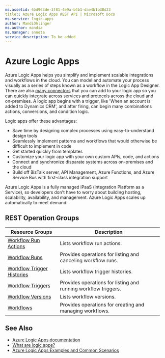 ```yaml
---
ms.assetid: 6bd963de-3f81-4e9a-b4b1-dae4b1b30d23
title:: Azure Logic Apps REST API | Microsoft Docs
ms.service: logic-apps
author: MandiOhlinger
ms.author: mandia
ms.manager: anneta
service_description: To be added
---
```



# Azure Logic Apps

Azure Logic Apps helps you simplify and implement scalable integrations and workflows in the cloud. 
You can model and automate your process visually as a series of steps known as a workflow in the Logic App Designer. 
There are also [many connectors](https://docs.microsoft.com/azure/connectors/apis-list) 
that you can add to your logic app so you can quickly integrate across services 
and protocols across the cloud and on-premises. A logic app begins with a trigger, 
like 'When an account is added to Dynamics CRM', and after firing, 
can begin many combinations actions, conversions, and condition logic.

Logic apps offer these advantages:

- Save time by designing complex processes using easy-to-understand design tools
- Seamlessly implement patterns and workflows that would otherwise be difficult to implement in code
- Get started quickly from templates
- Customize your logic app with your own custom APIs, code, and actions
- Connect and synchronize disparate systems across on-premises and the cloud
- Build off BizTalk server, API Management, Azure Functions, and Azure Service Bus with first-class integration support

Azure Logic Apps is a fully managed iPaaS (integration Platform as a Service), 
so developers don't have to worry about building hosting, scalability, availability, and management. 
Azure Logic Apps scales up automatically to meet demand.

## REST Operation Groups

| Resource Groups                                                                          | Description                                                    |
|------------------------------------------------------------------------------------------|----------------------------------------------------------------|
| [Workflow Run Actions](xref:management.azure.com.logic.workflowrunactions)                 | Lists workflow run actions.                                    |
| [Workflow Runs](xref:management.azure.com.logic.workflowruns)                              | Provides operations for listing and canceling workflow runs.   |
| [Workflow Trigger Histories](xref:management.azure.com.logic.workflowtriggerhistories)     | Lists workflow trigger histories.                              |
| [Workflow Triggers](xref:management.azure.com.logic.workflowtriggers)                      | Provides operations for listing and running workflow triggers. |
| [Workflow Versions](xref:management.azure.com.logic.workflowversions)                      | Lists workflow versions.                                       |
| [Workflows](xref:management.azure.com.logic.workflows)	                                  | Provides operations for creating and managing workflows.       |


## See Also

- [Azure Logic Apps documentation](https://docs.microsoft.com/azure/logic-apps/)
- [What are logic apps?](https://docs.microsoft.com/azure/logic-apps/logic-apps-what-are-logic-apps)
- [Azure Logic Apps Examples and Common Scenarios](https://docs.microsoft.com/azure/logic-apps/logic-apps-examples-and-scenarios)
